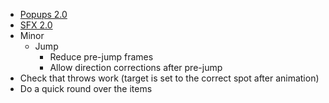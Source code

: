 - [Popups 2.0](/docs/tasks/before_locals_test/popups_2.0.md)
- [SFX 2.0](/docs/tasks/before_locals_test/sfx_2.0.md)
- Minor
  - Jump
    - Reduce pre-jump frames
    - Allow direction corrections after pre-jump
- Check that throws work (target is set to the correct spot after animation)
- Do a quick round over the items
